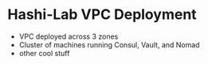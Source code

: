# Hashi-Lab VPC Deployment

 - VPC deployed across 3 zones
 - Cluster of machines running Consul, Vault, and Nomad
 - other cool stuff
